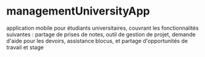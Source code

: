 # managementUniversityApp
application mobile pour étudiants universitaires, couvrant les fonctionnalités suivantes : partage de prises de notes, outil de gestion de projet, demande d'aide pour les devoirs, assistance blocus, et partage d'opportunités de travail et stage
